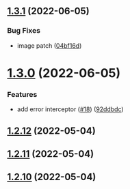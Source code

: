 ## [1.3.1](https://github.com/newaeonweb/pokemon-app/compare/v1.3.0...v1.3.1) (2022-06-05)


### Bug Fixes

* image patch ([04bf16d](https://github.com/newaeonweb/pokemon-app/commit/04bf16d05c9d6e962a248828d1f9ec2735cddf93))



# [1.3.0](https://github.com/newaeonweb/pokemon-app/compare/v1.2.12...v1.3.0) (2022-06-05)


### Features

* add error interceptor ([#18](https://github.com/newaeonweb/pokemon-app/issues/18)) ([92ddbdc](https://github.com/newaeonweb/pokemon-app/commit/92ddbdc3a6dd43ca2f1246eec4999bedd0e65e24))



## [1.2.12](https://github.com/newaeonweb/pokemon-app/compare/v1.2.11...v1.2.12) (2022-05-04)



## [1.2.11](https://github.com/newaeonweb/pokemon-app/compare/v1.2.10...v1.2.11) (2022-05-04)



## [1.2.10](https://github.com/newaeonweb/pokemon-app/compare/v1.2.9...v1.2.10) (2022-05-04)



